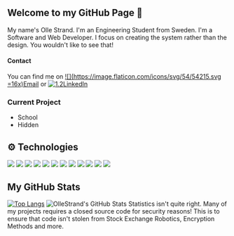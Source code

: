 ## Welcome to my GitHub Page 👋
My name's Olle Strand. I'm an Engineering Student from Sweden.
I'm a Software and Web Developer. I focus on creating the system rather than the design. You wouldn't like to see that!
#### Contact
You can find me on  [![](https://image.flaticon.com/icons/svg/54/54215.svg =16x)Email](mailto:ollestrand02@gmail.com) or [![1.2]LinkedIn](https://www.linkedin.com/in/olle-strand-94584a1a5/)
### Current Project
* School
* Hidden
## ⚙️ Technologies
![](https://img.shields.io/badge/OS-Windows-informational?style=flat&logo=Windows&logoColor=white&color=1a1a1a) ![](https://img.shields.io/badge/Editor-Visual%20Studio-informational?style=flat&logo=Visual%20Studio&logoColor=white&color=1a1a1a) ![](https://img.shields.io/badge/Code-C%23-informational?style=flat&logo=C%20Sharp&logoColor=white&color=1a1a1a) ![](https://img.shields.io/badge/Code-JavaScript-informational?style=flat&logo=JavaScript&logoColor=white&color=1a1a1a) ![](https://img.shields.io/badge/Code-Python-informational?style=flat&logo=Python&logoColor=white&color=1a1a1a) ![](https://img.shields.io/badge/Code-HTML-informational?style=flat&logo=HTML5&logoColor=white&color=1a1a1a) ![](https://img.shields.io/badge/Database-MySQL-informational?style=flat&logo=MySQL&logoColor=white&color=1a1a1a) ![](https://img.shields.io/badge/Database-MS%20SQL-informational?style=flat&logo=Microsoft%20SQL%20Server&logoColor=white&color=1a1a1a) ![](https://img.shields.io/badge/Framework-.NET-informational?style=flat&logo=.NET&logoColor=white&color=1a1a1a) ![](https://img.shields.io/badge/Framework-.NET%20Core-informational?style=flat&logo=.NET&logoColor=white&color=1a1a1a) ![](https://img.shields.io/badge/Framework-ASP.NET-informational?style=flat&logo=.NET&logoColor=white&color=1a1a1a) ![](https://img.shields.io/badge/Framework-ASP.NET%20Core-informational?style=flat&logo=.NET&logoColor=white&color=1a1a1a)
## My GitHub Stats
[![Top Langs](https://github-readme-stats.vercel.app/api/top-langs/?username=ollestrand&hide=html&count_private=true&bg_color=1a1a1a&title_color=ffffff&text_color=f5f5f5&layout=compact)](https://github.com/anuraghazra/github-readme-stats)
![OlleStrand's GitHub Stats](https://github-readme-stats.vercel.app/api?username=ollestrand&count_private=true&show_icons=true&include_all_commits=true&hide=issues,prs&bg_color=1a1a1a&title_color=ffffff&text_color=f5f5f5)
Statistics isn't quite right. Many of my projects requires a closed source code for security reasons! This is to ensure that code isn't stolen from Stock Exchange Robotics, Encryption Methods and more.

<!-- Icons -->
[1.2]: https://raw.githubusercontent.com/MartinHeinz/MartinHeinz/master/linkedin-3-16.png (LinkedIn icon without padding)

<!--
**OlleStrand/OlleStrand** is a ✨ _special_ ✨ repository because its `README.md` (this file) appears on your GitHub profile.

Here are some ideas to get you started:

- 🔭 I’m currently working on ...
- 🌱 I’m currently learning ...
- 👯 I’m looking to collaborate on ...
- 🤔 I’m looking for help with ...
- 💬 Ask me about ...
- 📫 How to reach me: ...
- 😄 Pronouns: ...
- ⚡ Fun fact: ...
-->
